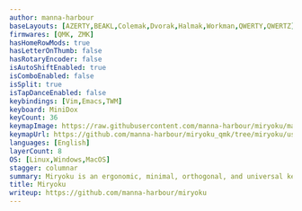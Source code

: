 ```yaml
---
author: manna-harbour
baseLayouts: [AZERTY,BEAKL,Colemak,Dvorak,Halmak,Workman,QWERTY,QWERTZ]
firmwares: [QMK, ZMK]
hasHomeRowMods: true
hasLetterOnThumb: false
hasRotaryEncoder: false
isAutoShiftEnabled: true
isComboEnabled: false
isSplit: true
isTapDanceEnabled: false
keybindings: [Vim,Emacs,TWM]
keyboard: MiniDox
keyCount: 36
keymapImage: https://raw.githubusercontent.com/manna-harbour/miryoku/master/data/cover/miryoku-kle-cover.png
keymapUrl: https://github.com/manna-harbour/miryoku_qmk/tree/miryoku/users/manna-harbour_miryoku
languages: [English]
layerCount: 8
OS: [Linux,Windows,MacOS]
stagger: columnar
summary: Miryoku is an ergonomic, minimal, orthogonal, and universal keyboard layout.
title: Miryoku
writeup: https://github.com/manna-harbour/miryoku
---
```


